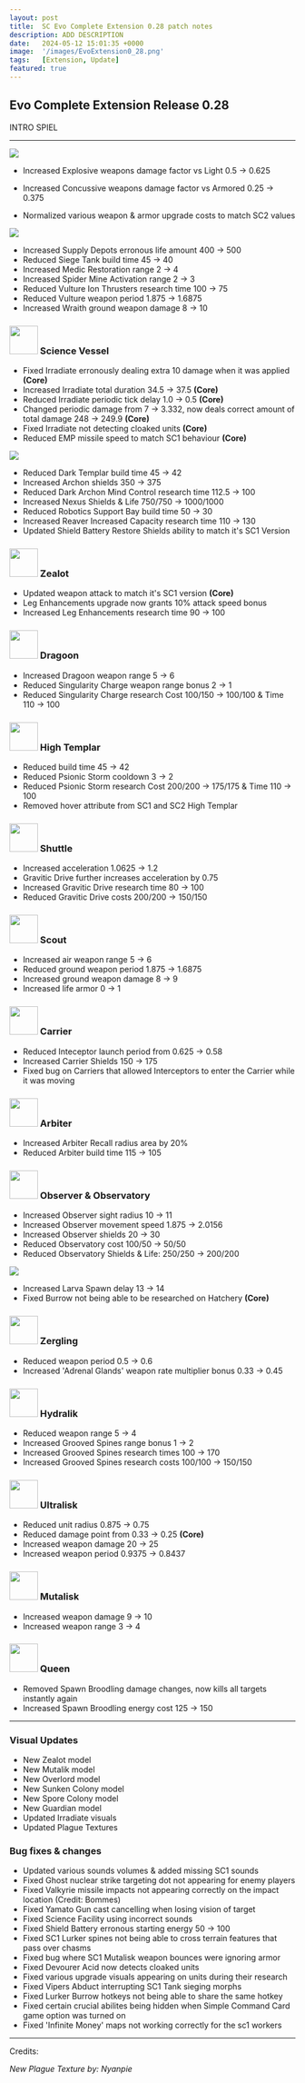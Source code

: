 ```yaml
---
layout: post
title:  SC Evo Complete Extension 0.28 patch notes
description: ADD DESCRIPTION
date:   2024-05-12 15:01:35 +0000
image:  '/images/EvoExtension0_28.png'
tags:   [Extension, Update]
featured: true
---
```


## Evo Complete Extension Release 0.28

INTRO SPIEL

***

![]({{site.baseurl}}/images/Divider_Extension.png)

* Increased Explosive weapons damage factor vs Light 0.5 -> 0.625
* Increased Concussive weapons damage factor vs Armored 0.25 -> 0.375

* Normalized various weapon & armor upgrade costs to match SC2 values


![]({{site.baseurl}}/images/Divider_Terran.png)
* Increased Supply Depots erronous life amount 400 -> 500
* Reduced Siege Tank build time 45 -> 40
* Increased Medic Restoration range 2 -> 4
* Increased Spider Mine Activation range 2 -> 3
* Reduced Vulture Ion Thrusters research time 100 -> 75
* Reduced Vulture weapon period 1.875 -> 1.6875
* Increased Wraith ground weapon damage 8 -> 10


### <img src="{{site.baseurl}}/images/btn-unit-terran-sciencevessel.png" width="50" height="50"> Science Vessel

* Fixed Irradiate erronously dealing extra 10 damage when it was applied __(Core)__
* Increased Irradiate total duration 34.5 -> 37.5 __(Core)__
* Reduced Irradiate periodic tick delay 1.0 -> 0.5 __(Core)__
* Changed periodic damage from 7 -> 3.332, now deals correct amount of total damage 248 -> 249.9 __(Core)__
* Fixed Irradiate not detecting cloaked units __(Core)__
* Reduced EMP missile speed to match SC1 behaviour __(Core)__


![]({{site.baseurl}}/images/Divider_Protoss.png)

* Reduced Dark Templar build time 45 -> 42
* Increased Archon shields 350 -> 375
* Reduced Dark Archon Mind Control research time 112.5 -> 100
* Increased Nexus Shields & Life 750/750 -> 1000/1000 
* Reduced Robotics Support Bay build time 50 -> 30
* Increased Reaver Increased Capacity research time 110 -> 130
* Updated Shield Battery Restore Shields ability to match it's SC1 Version


### <img src="{{site.baseurl}}/images/btn-unit-protoss-zealot@scbw.png" width="50" height="50"> Zealot

* Updated weapon attack to match it's SC1 version __(Core)__
* Leg Enhancements upgrade now grants 10% attack speed bonus
* Increased Leg Enhancements research time 90 -> 100

### <img src="{{site.baseurl}}/images/btn-unit-protoss-dragoon@scbw.png" width="50" height="50"> Dragoon

* Increased Dragoon weapon range 5 -> 6
* Reduced Singularity Charge weapon range bonus 2 -> 1
* Reduced Singularity Charge research Cost 100/150 -> 100/100 & Time 110 -> 100

### <img src="{{site.baseurl}}/images/btn-unit-protoss-hightemplar@scbw.png" width="50" height="50"> High Templar

* Reduced build time 45 -> 42
* Reduced Psionic Storm cooldown 3 -> 2
* Reduced Psionic Storm research Cost 200/200 -> 175/175 & Time 110 -> 100
* Removed hover attribute from SC1 and SC2 High Templar

### <img src="{{site.baseurl}}/images/btn-unit-protoss-shuttle@scbw.png" width="50" height="50"> Shuttle

* Increased acceleration 1.0625 -> 1.2
* Gravitic Drive further increases acceleration by 0.75 
* Increased Gravitic Drive research time 80 -> 100
* Reduced Gravitic Drive costs 200/200 -> 150/150

### <img src="{{site.baseurl}}/images/btn-unit-protoss-scout@scbw.png" width="50" height="50"> Scout

* Increased air weapon range 5 -> 6
* Reduced ground weapon period 1.875 -> 1.6875
* Increased ground weapon damage 8 -> 9
* Increased life armor 0 -> 1

### <img src="{{site.baseurl}}/images/btn-unit-protoss-carrier@scbw.png" width="50" height="50"> Carrier

* Reduced Inteceptor launch period from 0.625 -> 0.58
* Increased Carrier Shields 150 -> 175
* Fixed bug on Carriers that allowed Interceptors to enter the Carrier while it was moving

### <img src="{{site.baseurl}}/images/btn-unit-protoss-arbiter@scbw.png" width="50" height="50"> Arbiter

* Increased Arbiter Recall radius area by 20%
* Reduced Arbiter build time 115 -> 105


### <img src="{{site.baseurl}}/images/btn-unit-protoss-observer@scbw.png" width="50" height="50"> Observer & Observatory

* Increased Observer sight radius 10 -> 11
* Increased Observer movement speed 1.875 -> 2.0156
* Increased Observer shields 20 -> 30
* Reduced Observatory cost 100/50 -> 50/50
* Reduced Observatory Shields & Life: 250/250 -> 200/200

![]({{site.baseurl}}/images/Divider_Zerg.png)

* Increased Larva Spawn delay 13 -> 14
* Fixed Burrow not being able to be researched on Hatchery __(Core)__

### <img src="{{site.baseurl}}/images/btn-unit-zerg-zergling@scbw.png" width="50" height="50"> Zergling

* Reduced weapon period 0.5 -> 0.6
* Increased 'Adrenal Glands' weapon rate multiplier bonus 0.33 -> 0.45

### <img src="{{site.baseurl}}/images/btn-unit-zerg-hydralisk@scbw.png" width="50" height="50"> Hydralik

* Reduced weapon range 5 -> 4 
* Increased Grooved Spines range bonus 1 -> 2
* Increased Grooved Spines research times  100 -> 170
* Increased Grooved Spines research costs  100/100 -> 150/150

### <img src="{{site.baseurl}}/images/btn-unit-zerg-ultralisk@scbw.png" width="50" height="50"> Ultralisk

* Reduced unit radius 0.875 -> 0.75
* Reduced damage point from 0.33 -> 0.25 __(Core)__
* Increased weapon damage 20 -> 25
* Increased weapon period 0.9375 -> 0.8437

### <img src="{{site.baseurl}}/images/btn-unit-zerg-mutalisk@scbw.png" width="50" height="50"> Mutalisk

* Increased weapon damage 9 -> 10
* Increased weapon range 3 -> 4

### <img src="{{site.baseurl}}/images/btn-unit-zerg-queen@scbw.png" width="50" height="50"> Queen

* Removed Spawn Broodling damage changes, now kills all targets instantly again
* Increased Spawn Broodling energy cost 125 -> 150

***

### Visual Updates

* New Zealot model
* New Mutalik model
* New Overlord model
* New Sunken Colony model
* New Spore Colony model
* New Guardian model
* Updated Irradiate visuals
* Updated Plague Textures

### Bug fixes & changes

* Updated various sounds volumes & added missing SC1 sounds
* Fixed Ghost nuclear strike targeting dot not appearing for enemy players
* Fixed Valkyrie missile impacts not appearing correctly on the impact location (Credit: Bommes)
* Fixed Yamato Gun cast cancelling when losing vision of target
* Fixed Science Facility using incorrect sounds
* Fixed Shield Battery erronous starting energy 50 -> 100
* Fixed SC1 Lurker spines not being able to cross terrain features that pass over chasms
* Fixed bug where SC1 Mutalisk weapon bounces were ignoring armor
* Fixed Devourer Acid now detects cloaked units
* Fixed various upgrade visuals appearing on units during their research
* Fixed Vipers Abduct interrupting SC1 Tank sieging morphs
* Fixed Lurker Burrow hotkeys not being able to share the same hotkey
* Fixed certain crucial abilites being hidden when Simple Command Card game option was turned on
* Fixed 'Infinite Money' maps not working correctly for the sc1 workers

***

Credits: 

_New Plague Texture by: Nyanpie_